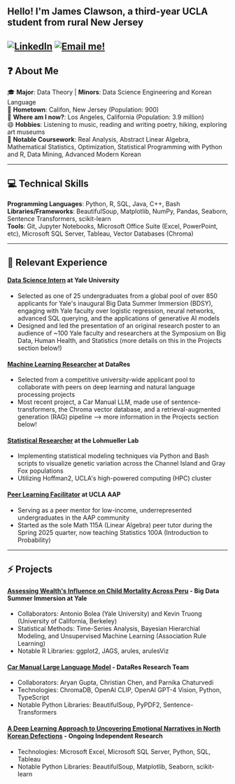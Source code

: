 ## Hello! I'm James Clawson, a third-year UCLA student from rural New Jersey
[![LinkedIn](https://img.shields.io/badge/LinkedIn-Connect-blue)](https://www.linkedin.com/in/james-clawson-a24292291/) [![Email me!](https://img.shields.io/badge/Email-Contact%20Me-red)](mailto::theclaw2023@g.ucla.edu)
---

## ❓ About Me

🎓 **Major**: Data Theory | **Minors**: Data Science Engineering and Korean Language  
🌱 **Hometown**: Califon, New Jersey (Population: 900)  
🏫 **Where am I now?**: Los Angeles, California (Population: 3.9 million)  
😄 **Hobbies**: Listening to music, reading and writing poetry, hiking, exploring art museums  
🤔 **Notable Coursework**: Real Analysis, Abstract Linear Algebra, Mathematical Statistics, Optimization, Statistical Programming with Python and R, Data Mining, Advanced Modern Korean
___


## 💻 Technical Skills

**Programming Languages**: Python, R, SQL, Java, C++, Bash  
**Libraries/Frameworks**: BeautifulSoup, Matplotlib, NumPy, Pandas, Seaborn, Sentence Transformers, scikit-learn  
**Tools**: Git, Jupyter Notebooks, Microsoft Office Suite (Excel, PowerPoint, etc), Microsoft SQL Server, Tableau, Vector Databases (Chroma)
___

## 🔭 Relevant Experience
#### **[Data Science Intern](https://www.bdsy.org) at Yale University**
- Selected as one of 25 undergraduates from a global pool of over 850 applicants for Yale's inaugural Big Data Summer Immersion (BDSY), engaging with Yale faculty over logistic regression, neural networks, advanced SQL querying, and the applications of generative AI models
- Designed and led the presentation of an original research poster to an audience of ~100 Yale faculty and researchers at the Symposium on Big Data, Human Health, and Statistics (more details on this in the Projects section below!)  

#### **[Machine Learning Researcher](https://ucladatares.com/teams/research/) at DataRes**
- Selected from a competitive university-wide applicant pool to collaborate with peers on deep learning and natural language processing projects
- Most recent project, a Car Manual LLM, made use of sentence-transformers, the Chroma vector database, and a retrieval-augmented generation (RAG) pipeline --> more information in the Projects section below!
  
#### **[Statistical Researcher](https://lohmueller.eeb.ucla.edu/) at the Lohmueller Lab**
- Implementing statistical modeling techniques via Python and Bash scripts to visualize genetic variation across the Channel Island and Gray Fox populations
- Utilizing Hoffman2, UCLA's high-powered computing (HPC) cluster  

#### **[Peer Learning Facilitator](https://www.aap.ucla.edu/units/peer-learning/) at UCLA AAP**
- Serving as a peer mentor for low-income, underrepresented undergraduates in the AAP community
- Started as the sole Math 115A (Linear Algebra) peer tutor during the Spring 2025 quarter, now teaching Statistics 100A (Introduction to Probability)
___

## ⚡ Projects

#### **[Assessing Wealth's Influence on Child Mortality Across Peru](https://github.com/j-clawson/bdsy-pbh-peru)** - Big Data Summer Immersion at Yale
- Collaborators: Antonio Bolea (Yale University) and Kevin Truong (University of California, Berkeley)
- Statistical Methods: Time-Series Analysis, Bayesian Hierarchial Modeling, and Unsupervised Machine Learning (Association Rule Learning)
- Notable R Libraries: ggplot2, JAGS, arules, arulesViz

  
#### **[Car Manual Large Language Model](https://github.com/j-clawson/car-manual-llm)** - DataRes Research Team
- Collaborators: Aryan Gupta, Christian Chen, and Parnika Chaturvedi
- Technologies: ChromaDB, OpenAI CLIP, OpenAI GPT-4 Vision, Python, TypeScript
- Notable Python Libraries: BeautifulSoup, PyPDF2, Sentence-Transformers

#### **[A Deep Learning Approach to Uncovering Emotional Narratives in North Korean Defections](https://github.com/j-clawson/nkdefector_project)** - Ongoing Independent Research
- Technologies: Microsoft Excel, Microsoft SQL Server, Python, SQL, Tableau
- Notable Python Libraries: BeautifulSoup, Matplotlib, Seaborn, scikit-learn
<!--
**j-clawson/j-clawson** is a ✨ _special_ ✨ repository because its `README.md` (this file) appears on your GitHub profile.

Here are some ideas to get you started:

-  I’m currently working on ...
- 🌱 I’m currently learning ...
- 👯 I’m looking to collaborate on ...
- 🤔 I’m looking for help with ...
- 💬 Ask me about ...
- 📫 How to reach me: ...
- 😄 Pronouns: ...
- ⚡ Fun fact: ...
-->
